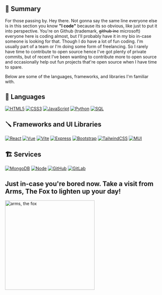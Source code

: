 ## 💬 Summary
For those passing by. Hey there. Not gonna say the same line everyone else is in this section you know **"I code"** because its so obvious, like just to put it into perspective. You're on Github (trademark, ~~github inc~~ microsoft) everyone here is coding almost, but I'll probably have it in my bio in-case someone is looking for that. Though I do have a lot of fun coding. I'm usually part of a team or I'm doing some form of freelancing. So I rarely have time to contribute to open source hence I've got plenty of private commits, but of recent I've been wanting to contribute more to open source and occasionally help out fun projects that're open source when I have time to spare. 

Below are some of the languages, frameworks, and libraries I'm familiar with.

## 📝 Languages
[![HTML5](https://img.shields.io/badge/html5-%23E34F26.svg?style=for-the-badge&logo=html5&logoColor=white)](https://developer.mozilla.org/en-US/docs/Web/HTML)
[![CSS3](https://img.shields.io/badge/css3-%231572B6.svg?style=for-the-badge&logo=css3&logoColor=white)](https://developer.mozilla.org/en-US/docs/Web/CSS)
[![JavaScript](https://img.shields.io/badge/javascript-%23323330.svg?style=for-the-badge&logo=javascript&logoColor=%23F7DF1E)](https://developer.mozilla.org/en-US/docs/Web/JavaScript)
[![Python](https://img.shields.io/badge/python-%23323330.svg?style=for-the-badge&logo=python&logoColor=blue)](https://www.python.org/)
[![SQL](https://img.shields.io/badge/sql-%23323330.svg?style=for-the-badge&logo=sqlite&logoColor=red)](https://en.wikipedia.org/wiki/SQL)

## 🪛 Frameworks and UI Libraries
[![React](https://img.shields.io/badge/react-%2320232a.svg?style=for-the-badge&logo=react&logoColor=%2361DAFB)](https://reactjs.org/)
[![Vue](https://img.shields.io/badge/vue-%2320232a.svg?style=for-the-badge&logo=vue.js&logoColor=green)](https://vuejs.org/)
[![Vite](https://img.shields.io/badge/vite-B73BFE?style=for-the-badge&logo=vite&logoColor=FFD62E)](https://vitejs.dev/)
[![Express](https://img.shields.io/badge/express-%2320232a.svg?style=for-the-badge&logo=express&logoColor=green)](https://expressjs.com/)
[![Bootstrap](https://img.shields.io/badge/bootstrap-%2320232a.svg?style=for-the-badge&logo=bootstrap&logoColor=purple)](https://getbootstrap.com/)
[![TailwindCSS](https://img.shields.io/badge/tailwindcss-%2338B2AC.svg?style=for-the-badge&logo=tailwind-css&logoColor=white)](https://tailwindcss.com/)
[![MUI](https://img.shields.io/badge/MUI-%230081CB.svg?style=for-the-badge&logo=mui&logoColor=white)](https://mui.com/)

## 🏗️ Services
[![MongoDB](https://img.shields.io/badge/MongoDB-%234ea94b.svg?style=for-the-badge&logo=mongodb&logoColor=white)](https://www.mongodb.com/)
[![Node](https://img.shields.io/badge/node-%23E34F26.svg?style=for-the-badge&logo=node.js&logoColor=white)](https://www.mongodb.com/)
[![GitHub](https://img.shields.io/badge/github-%23121011.svg?style=for-the-badge&logo=github&logoColor=white)](https://github.com/)
[![GitLab](https://img.shields.io/badge/gitlab-%23121011.svg?style=for-the-badge&logo=gitlab&logoColor=white)](https://gitlab.com/)

## Just in-case you're bored now. Take a visit from Arms, The Fox to lighten up your day!
<img aligh="right" width="295" src="https://i.giphy.com/media/7G3gT88XSp0QM/giphy.webp" alt="arms, the fox" />
